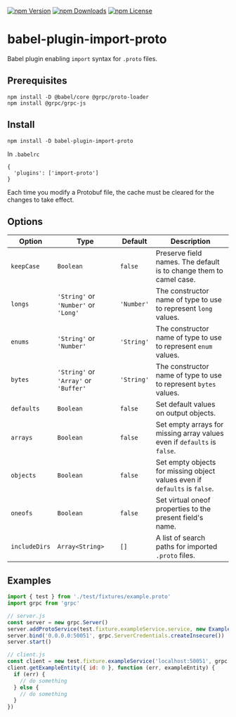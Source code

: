 [![npm Version](https://img.shields.io/npm/v/babel-plugin-import-proto.svg)](https://www.npmjs.com/package/babel-plugin-import-proto)
[![npm Downloads](https://img.shields.io/npm/dm/babel-plugin-import-proto.svg)](https://www.npmjs.com/package/babel-plugin-import-proto)
[![npm License](https://img.shields.io/npm/l/babel-plugin-import-proto.svg)](https://www.npmjs.com/package/babel-plugin-import-proto)

# babel-plugin-import-proto

Babel plugin enabling `import` syntax for `.proto` files.

## Prerequisites

```
npm install -D @babel/core @grpc/proto-loader
npm install @grpc/grpc-js
```

## Install

```
npm install -D babel-plugin-import-proto
```

In `.babelrc`

```
{
  'plugins': ['import-proto']
}
```

Each time you modify a Protobuf file, the cache must be cleared for the changes to take effect.

## Options

| Option | Type | Default | Description |
|---|---|---|---
| `keepCase` | `Boolean` | `false` | Preserve field names. The default is to change them to camel case.
| `longs` | `'String'` or `'Number'` or `'Long'` | `'Number'` | The constructor name of type to use to represent `long` values.
| `enums` | `'String'` or `'Number'` | `'String'` | The constructor name of type to use to represent `enum` values.
| `bytes` | `'String'` or `'Array'` or `'Buffer'` | `'String'` | The constructor name of type to use to represent `bytes` values.
| `defaults` | `Boolean` | `false` | Set default values on output objects.
| `arrays` | `Boolean` | `false` | Set empty arrays for missing array values even if `defaults` is `false`.
| `objects` | `Boolean` | `false` | Set empty objects for missing object values even if `defaults` is `false`.
| `oneofs` | `Boolean` | `false` | Set virtual oneof properties to the present field's name.
| `includeDirs` | `Array<String>` | `[]` | A list of search paths for imported `.proto` files.

## Examples

```js
import { test } from './test/fixtures/example.proto'
import grpc from 'grpc'

// server.js
const server = new grpc.Server()
server.addProtoService(test.fixture.exampleService.service, new ExampleServiceServerImplem())
server.bind('0.0.0.0:50051', grpc.ServerCredentials.createInsecure())
server.start()

// client.js
const client = new test.fixture.exampleService('localhost:50051', grpc.credentials.createInsecure())
client.getExampleEntity({ id: 0 }, function (err, exampleEntity) {
  if (err) {
    // do something
  } else {
    // do something
  }
})
```
